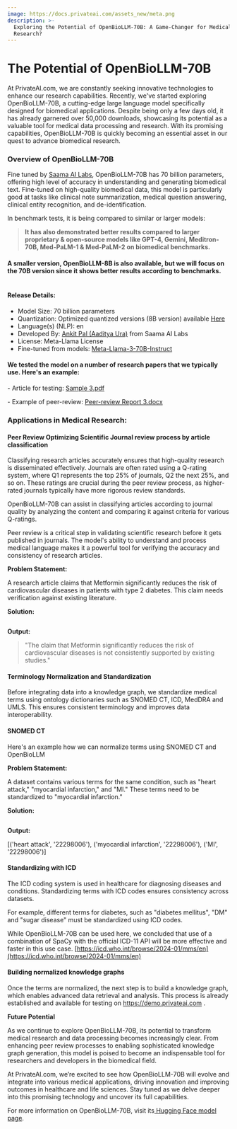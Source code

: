 ```yaml
---
image: https://docs.privateai.com/assets_new/meta.png
description: >-
  Exploring the Potential of OpenBioLLM-70B: A Game-Changer for Medical
  Research?
---
```


# The Potential of OpenBioLLM-70B

At PrivateAI.com, we are constantly seeking innovative technologies to enhance our research capabilities. Recently, we've started exploring OpenBioLLM-70B, a cutting-edge large language model specifically designed for biomedical applications. Despite being only a few days old, it has already garnered over 50,000 downloads, showcasing its potential as a valuable tool for medical data processing and research. With its promising capabilities, OpenBioLLM-70B is quickly becoming an essential asset in our quest to advance biomedical research.

### **Overview of OpenBioLLM-70B** <a href="#overview-of-openbiollm-70b" id="overview-of-openbiollm-70b"></a>

Fine tuned by [Saama AI Labs](https://www.saama.com/), OpenBioLLM-70B has 70 billion parameters, offering high level of accuracy in understanding and generating biomedical text. Fine-tuned on high-quality biomedical data, this model is particularly good at tasks like clinical note summarization, medical question answering, clinical entity recognition, and de-identification.

In benchmark tests, it is being compared to similar or larger models:

> **It has also demonstrated better results compared to larger proprietary & open-source models like GPT-4, Gemini, Meditron-70B, Med-PaLM-1 & Med-PaLM-2 on biomedical benchmarks.**

#### A smaller version, OpenBioLLM-8B is also available, but we will focus on the 70B version since it shows better results according to benchmarks. <a href="#a-smaller-version-openbiollm-8b-is-also-available-but-we-will-focus-on-the-70b-version-since-it-show" id="a-smaller-version-openbiollm-8b-is-also-available-but-we-will-focus-on-the-70b-version-since-it-show"></a>

<!-- <figure> -->

<img src="/assets_new/AI_POWERED_FEATURES/The-potential-of-openbiollm-70b/23.png" alt="" />

<!-- <figcaption></figcaption></figure> -->

#### **Release Details:** <a href="#release-details" id="release-details"></a>

- Model Size: 70 billion parameters
- Quantization: Optimized quantized versions (8B version) available [Here](https://huggingface.co/aaditya/OpenBioLLM-Llama3-8B-GGUF)
- Language(s) (NLP): en
- Developed By: [Ankit Pal (Aaditya Ura)](https://aadityaura.github.io/) from Saama AI Labs
- License: Meta-Llama License
- Fine-tuned from models: [Meta-Llama-3-70B-Instruct](https://huggingface.co/aaditya/Llama3-OpenBioLLM-70B/blob/main/meta-llama/Meta-Llama-3-70B-Instruct)

#### **We tested the model on a number of research papers that we typically use. Here's an example:** <a href="#we-tested-the-model-on-a-number-of-research-papers-that-we-typically-use.-heres-an-example" id="we-tested-the-model-on-a-number-of-research-papers-that-we-typically-use.-heres-an-example"></a>

\- Article for testing: [Sample 3.pdf](https://drive.google.com/file/d/17RHvJw9T87XPCa8VsbCg1V1JPyKqHXzi/view?usp=sharing)

\- Example of peer-review: [Peer-review Report 3.docx](https://docs.google.com/document/d/1EiklEIxdtmGNudrXVCSdpalt-IC-SWRx/edit?usp=sharing&ouid=106393349961120284510&rtpof=true&sd=true)

### Applications in Medical Research: <a href="#applications-in-medical-research" id="applications-in-medical-research"></a>

#### Peer Review Optimizing Scientific Journal review process by article classification <a href="#peer-review-optimizing-scientific-journal-review-process-by-article-classification" id="peer-review-optimizing-scientific-journal-review-process-by-article-classification"></a>

Classifying research articles accurately ensures that high-quality research is disseminated effectively. Journals are often rated using a Q-rating system, where Q1 represents the top 25% of journals, Q2 the next 25%, and so on. These ratings are crucial during the peer review process, as higher-rated journals typically have more rigorous review standards.

OpenBioLLM-70B can assist in classifying articles according to journal quality by analyzing the content and comparing it against criteria for various Q-ratings.

Peer review is a critical step in validating scientific research before it gets published in journals. The model's ability to understand and process medical language makes it a powerful tool for verifying the accuracy and consistency of research articles.

**Problem Statement:**

A research article claims that Metformin significantly reduces the risk of cardiovascular diseases in patients with type 2 diabetes. This claim needs verification against existing literature.

**Solution:**

<!-- <figure> -->

<img src="/assets_new/AI_POWERED_FEATURES/The-potential-of-openbiollm-70b/60.png" alt="" />

<!-- <figcaption></figcaption></figure> -->

**Output:**

> "The claim that Metformin significantly reduces the risk of cardiovascular diseases is not consistently supported by existing studies."

#### Terminology Normalization and Standardization <a href="#terminology-normalization-and-standardization" id="terminology-normalization-and-standardization"></a>

Before integrating data into a knowledge graph, we standardize medical terms using ontology dictionaries such as SNOMED CT, ICD, MedDRA and UMLS. This ensures consistent terminology and improves data interoperability.

#### SNOMED CT <a href="#snomed-ct" id="snomed-ct"></a>

Here's an example how we can normalize terms using SNOMED CT and OpenBioLLM

**Problem Statement:**

A dataset contains various terms for the same condition, such as "heart attack," "myocardial infarction," and "MI." These terms need to be standardized to "myocardial infarction."

**Solution:**

<!-- <figure> -->

<img src="/assets_new/AI_POWERED_FEATURES/The-potential-of-openbiollm-70b/84.png" alt="" />

<!-- <figcaption></figcaption></figure> -->

**Output:**

\[('heart attack', '22298006'), ('myocardial infarction', '22298006'), ('MI', '22298006')]

#### Standardizing with ICD <a href="#standardizing-with-icd" id="standardizing-with-icd"></a>

The ICD coding system is used in healthcare for diagnosing diseases and conditions. Standardizing terms with ICD codes ensures consistency across datasets.

For example, different terms for diabetes, such as "diabetes mellitus", "DM" and "sugar disease" must be standardized using ICD codes.

While OpenBioLLM-70B can be used here, we concluded that use of a combination of SpaCy with the official ICD-11 API will be more effective and faster in this use case. [https://icd.who.int/browse/2024-01/mms/en](https://icd.who.int/browse/2024-01/mms/en)

#### Building normalized knowledge graphs <a href="#building-normalized-knowledge-graphs" id="building-normalized-knowledge-graphs"></a>

Once the terms are normalized, the next step is to build a knowledge graph, which enables advanced data retrieval and analysis. This process is already established and available for testing on https://demo.privateai.com .

**Future Potential**

As we continue to explore OpenBioLLM-70B, its potential to transform medical research and data processing becomes increasingly clear. From enhancing peer review processes to enabling sophisticated knowledge graph generation, this model is poised to become an indispensable tool for researchers and developers in the biomedical field.

At PrivateAI.com, we’re excited to see how OpenBioLLM-70B will evolve and integrate into various medical applications, driving innovation and improving outcomes in healthcare and life sciences. Stay tuned as we delve deeper into this promising technology and uncover its full capabilities.

For more information on OpenBioLLM-70B, visit its[ Hugging Face model page](https://huggingface.co/aaditya/Llama3-OpenBioLLM-70B).
